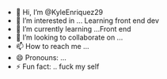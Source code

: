 - 👋 Hi, I’m @KyleEnriquez29
- 👀 I’m interested in ... Learning front end dev
- 🌱 I’m currently learning ...Front end
- 💞️ I’m looking to collaborate on ...
- 📫 How to reach me ...
- 😄 Pronouns: ...
- ⚡ Fun fact: .. fuck my self

<!---
KyleEnriquez29/KyleEnriquez29 is a ✨ special ✨ repository because its `README.md` (this file) appears on your GitHub profile.
You can click the Preview link to take a look at your changes.
--->

